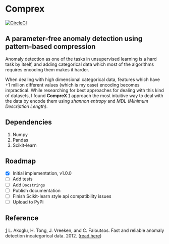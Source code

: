 # Comprex

[![CircleCI](https://circleci.com/gh/HamedMP/CompreX.svg?style=svg)](https://circleci.com/gh/HamedMP/CompreX)

A parameter-free anomaly detection using pattern-based compression
---

Anomaly detection as one of the tasks in unsupervised learning is a hard task by itself, and adding categorical data which most of the algorithms requires encoding them makes it harder. 

When dealing with high dimensional categorical data, features which have +1 million different values (which is my case) encoding becomes impractical. While researching for best approaches for dealing with this kind of datasets, I found **CompreX** [1] approach the most intuitive way to deal with the data by encode them using *shannon entropy* and *MDL (Minimum Description Length)*. 

[1]: ./resources/fast-anomaly.pdf	"L. Akoglu, H. Tong, J. Vreeken, and C. Faloutsos. Fast and reliable anomaly detection incategorical data. 2012."

## Dependencies

1. Numpy
2. Pandas
3. Scikit-learn

## Roadmap

- [x] Initial implementation, v1.0.0
- [ ] Add tests
- [ ] Add `Docstrings`
- [ ] Publish documentation 
- [ ] Finish Scikit-learn style api compatibility issues
- [ ] Upload to PyPi

## Reference

[1] L. Akoglu, H. Tong, J. Vreeken, and C. Faloutsos. Fast and reliable anomaly detection incategorical data. 2012. ([read here](./resources/fast-anomaly.pdf))